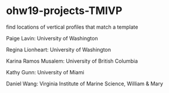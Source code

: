 # ohw19-projects-TMIVP
find locations of vertical profiles that match a template

Paige Lavin: University of Washington

Regina Lionheart: University of Washington

Karina Ramos Musalem: University of British Columbia


Kathy Gunn: University of Miami

Daniel Wang: Virginia Institute of Marine Science, William & Mary
